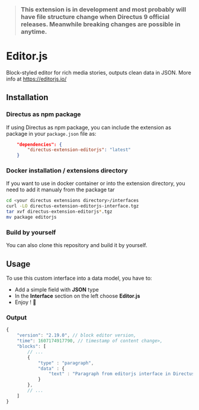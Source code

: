 > ### This extension is in development and most probably will have file structure change when Directus 9 official releases. Meanwhile breaking changes are possible in anytime.

# Editor.js

Block-styled editor for rich media stories, outputs clean data in JSON.
More info at https://editorjs.io/

## Installation

### Directus as npm package

If using Directus as npm package, you can include the extension as package in your `package.json` file as:

```json
	"dependencies": {
		"directus-extension-editorjs": "latest"
	}
```

### Docker installation / extensions directory

If you want to use in docker container or into the extension directory, you need to add it
manualy from the package tar

```bash
cd <your directus extensions directory>/interfaces
curl -LO directus-extension-editorjs-interface.tgz
tar xvf directus-extension-editorjs*.tgz
mv package editorjs
```

### Build by yourself

You can also clone this repository and build it by yourself.

## Usage

To use this custom interface into a data model, you have to:

- Add a simple field with **JSON** type
- In the **Interface** section on the left choose **Editor.js**
- Enjoy ! 🎉

### Output

```javascript
{
    "version": "2.19.0", // block editor version,
    "time": 1607174917790, // timestamp of content change>,
    "blocks": [
        // ...
        {
            "type" : "paragraph",
            "data" : {
                "text" : "Paragraph from editorjs interface in Directus."
            }
        },
        // ...
    ]
}
```
